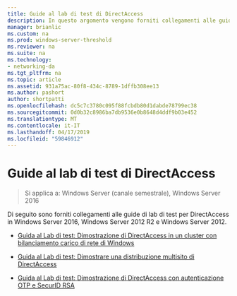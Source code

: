 ```yaml
---
title: Guide al lab di test di DirectAccess
description: In questo argomento vengono forniti collegamenti alle guide di lab di test per DirectAccess in Windows Server 2016.
manager: brianlic
ms.custom: na
ms.prod: windows-server-threshold
ms.reviewer: na
ms.suite: na
ms.technology:
- networking-da
ms.tgt_pltfrm: na
ms.topic: article
ms.assetid: 931a75ac-80f8-434c-8789-1dffb308ee13
ms.author: pashort
author: shortpatti
ms.openlocfilehash: dc5c7c3780c095f88fcbdb80d1dabde78799ec38
ms.sourcegitcommit: 0d0b32c8986ba7db9536e0b8648d4ddf9b03e452
ms.translationtype: MT
ms.contentlocale: it-IT
ms.lasthandoff: 04/17/2019
ms.locfileid: "59846912"
---
```

# <a name="directaccess-test-lab-guides"></a>Guide al lab di test di DirectAccess

>Si applica a: Windows Server (canale semestrale), Windows Server 2016

Di seguito sono forniti collegamenti alle guide di lab di test per DirectAccess in Windows Server 2016, Windows Server 2012 R2 e Windows Server 2012.

- [Guida al Lab di test: Dimostrazione di DirectAccess in un cluster con bilanciamento carico di rete di Windows](tlg-cluster-nlb/Test-Lab-Guide-Demonstrate-DirectAccess-in-a-Cluster-with-Windows-NLB.md)

- [Guida al Lab di test: Dimostrare una distribuzione multisito di DirectAccess](tlg-multisite/Test-Lab-Guide-Demonstrate-a-DirectAccess-Multisite-Deployment.md)

- [Guida al Lab di test: Dimostrazione di DirectAccess con autenticazione OTP e SecurID RSA](tlg-otp-securid/Test-Lab-Guide-Demonstrate-DirectAccess-with-OTP-Authentication-and-RSA-SecurID.md)
